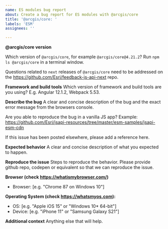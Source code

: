 ```yaml
---
name: ES modules bug report
about: Create a bug report for ES modules with @arcgis/core
title: '@arcgis/core: '
labels: 'ESM'
assignees: ''

---
```


**@arcgis/core version**

Which version of `@arcgis/core`, for example `@arcgis/core@4.21.2`? Run `npm ls @arcgis/core` in a terminal window. 

Questions related to `next` releases of `@arcgis/core` need to be addressed on the https://github.com/Esri/feedback-js-api-next repo. 

**Framework and build tools** 
Which version of framework and build tools are you using? E.g. Angular 12.1.2, Webpack 5.53. 

**Describe the bug**
A clear and concise description of the bug and the exact error message from the browsers console. 

Are you able to reproduce the bug in a vanilla JS app? Example: https://github.com/Esri/jsapi-resources/tree/master/esm-samples/jsapi-esm-cdn

If this issue has been posted elsewhere, please add a reference here.

**Expected behavior**
A clear and concise description of what you expected to happen.

**Reproduce the issue**
Steps to reproduce the behavior. Please provide github repo, codepen or equivalent so that we can reproduce the issue.

**Browser (check https://whatismybrowser.com/)** 
 - Browser: [e.g. "Chrome 87 on Windows 10"]
 
**Operating System (check https://whatsmyos.com):**
 - OS: [e.g. "Apple iOS 15" or "Windows 10* 64-bit"]
 - Device: [e.g. "iPhone 11" or "Samsung Galaxy S21"]

**Additional context**
Anything else that will help.